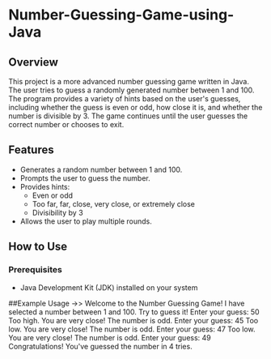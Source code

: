 # Number-Guessing-Game-using-Java

## Overview

This project is a more advanced number guessing game written in Java. The user tries to guess a randomly generated number between 1 and 100. The program provides a variety of hints based on the user's guesses, including whether the guess is even or odd, how close it is, and whether the number is divisible by 3. The game continues until the user guesses the correct number or chooses to exit.

## Features

- Generates a random number between 1 and 100.
- Prompts the user to guess the number.
- Provides hints:
  - Even or odd
  - Too far, far, close, very close, or extremely close
  - Divisibility by 3
- Allows the user to play multiple rounds.

## How to Use

### Prerequisites

- Java Development Kit (JDK) installed on your system

##Example Usage
->>
   Welcome to the Number Guessing Game!
   I have selected a number between 1 and 100. Try to guess it!
   Enter your guess: 50
   Too high. You are very close! The number is odd. 
   Enter your guess: 45
   Too low. You are very close! The number is odd. 
   Enter your guess: 47
   Too low. You are very close! The number is odd. 
   Enter your guess: 49
   Congratulations! You've guessed the number in 4 tries.
